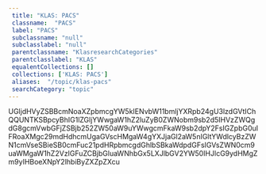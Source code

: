 ```yaml
--- 
 title: "KLAS: PACS" 
 classname:  "PACS" 
 label: "PACS" 
 subclassname: "null" 
 subclasslabel: "null" 
 parentclassname: "KlasresearchCategories" 
 parentclasslabel: "KLAS" 
 equalentCollections: [] 
 collections: ['KLAS: PACS']
 aliases:  "/topic/klas-pacs"  
 searchCategory: "topic" 
---
```

UGljdHVyZSBBcmNoaXZpbmcgYW5kIENvbW11bmljYXRpb24gU3lzdGVtIChQQUNTKSBpcyBhIG1lZGljYWwgaW1hZ2luZyB0ZWNobm9sb2d5IHVzZWQgdG8gcmVwbGFjZSBjb252ZW50aW9uYWwgcmFkaW9sb2dpY2FsIGZpbG0uIFRoaXMgc29mdHdhcmUgaGVscHMgaW4gYXJjaGl2aW5nIGltYWdlcyBzZWN1cmVseSBieSB0cmFuc21pdHRpbmcgdGhlbSBkaWdpdGFsIGVsZWN0cm9uaWMgaW1hZ2VzIGFuZCBjbGluaWNhbGx5LXJlbGV2YW50IHJlcG9ydHMgZm9yIHBoeXNpY2lhbiByZXZpZXcu